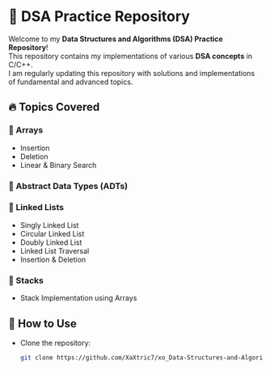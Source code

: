 # 🚀 DSA Practice Repository

Welcome to my **Data Structures and Algorithms (DSA) Practice Repository**!  
This repository contains my implementations of various **DSA concepts** in C/C++.  
I am regularly updating this repository with solutions and implementations of fundamental and advanced topics.

## 🔥 Topics Covered

### 📌 Arrays

- Insertion
- Deletion
- Linear & Binary Search

### 📌 Abstract Data Types (ADTs)

### 📌 Linked Lists

- Singly Linked List
- Circular Linked List
- Doubly Linked List
- Linked List Traversal
- Insertion & Deletion

### 📌 Stacks

- Stack Implementation using Arrays

## 📜 How to Use

- Clone the repository:
  ```sh
  git clone https://github.com/XaXtric7/xo_Data-Structures-and-Algorithms.git
  ```
